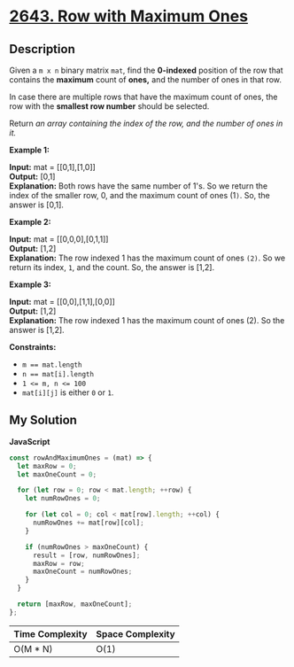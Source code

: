 # [2643. Row with Maximum Ones](https://leetcode.com/problems/row-with-maximum-ones)

## Description

Given a `m x n` binary matrix `mat`, find the **0-indexed** position of the row that contains the **maximum** count of **ones,** and the number of ones in that row.

In case there are multiple rows that have the maximum count of ones, the row with the **smallest row number** should be selected.

Return _an array containing the index of the row, and the number of ones in it._

**Example 1:**

**Input:** mat = \[\[0,1\],\[1,0\]\]  
**Output:** \[0,1\]  
**Explanation:** Both rows have the same number of 1's. So we return the index of the smaller row, 0, and the maximum count of ones (1`)`. So, the answer is \[0,1\].

**Example 2:**

**Input:** mat = \[\[0,0,0\],\[0,1,1\]\]  
**Output:** \[1,2\]  
**Explanation:** The row indexed 1 has the maximum count of ones `(2)`. So we return its index, `1`, and the count. So, the answer is \[1,2\].

**Example 3:**

**Input:** mat = \[\[0,0\],\[1,1\],\[0,0\]\]  
**Output:** \[1,2\]  
**Explanation:** The row indexed 1 has the maximum count of ones (2). So the answer is \[1,2\].

**Constraints:**

- `m == mat.length`
- `n == mat[i].length`
- `1 <= m, n <= 100`
- `mat[i][j]` is either `0` or `1`.

## My Solution

**JavaScript**

```js
const rowAndMaximumOnes = (mat) => {
  let maxRow = 0;
  let maxOneCount = 0;

  for (let row = 0; row < mat.length; ++row) {
    let numRowOnes = 0;

    for (let col = 0; col < mat[row].length; ++col) {
      numRowOnes += mat[row][col];
    }

    if (numRowOnes > maxOneCount) {
      result = [row, numRowOnes];
      maxRow = row;
      maxOneCount = numRowOnes;
    }
  }

  return [maxRow, maxOneCount];
};
```

| Time Complexity | Space Complexity |
| --------------- | ---------------- |
| O(M \* N)       | O(1)             |
